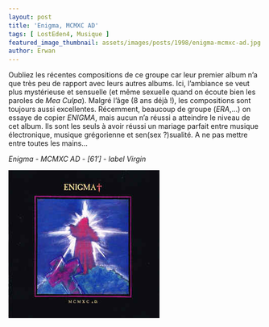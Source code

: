 ```yaml
---
layout: post
title: 'Enigma, MCMXC AD'
tags: [ LostEden4, Musique ]
featured_image_thumbnail: assets/images/posts/1998/enigma-mcmxc-ad.jpg
author: Erwan
---
```


Oubliez les récentes compositions  de ce groupe car leur premier album n’a que très peu de rapport avec leurs autres albums. Ici, l’ambiance se veut plus mystérieuse et sensuelle (et même sexuelle quand on écoute bien les paroles de *Mea Culpa*). Malgré l’âge (8 ans déjà !), les compositions sont toujours aussi excellentes. Récemment, beaucoup de groupe (*ERA*,...) on essaye de copier *ENIGMA*, mais aucun n’a réussi a atteindre le niveau de cet album. Ils sont les seuls à avoir réussi un mariage parfait entre musique électronique, musique grégorienne et sen(sex ?)sualité. A ne pas mettre entre toutes les mains...         

*Enigma - MCMXC AD - [61′] - label Virgin*

![Enigma, MCMXC AD](assets/images/posts/1998/enigma-mcmxc-ad.jpg) 